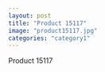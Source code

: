 ```yaml
---
layout: post
title: "Product 15117"
image: "product15117.jpg"
categories: "category1"
---
```

Product 15117
